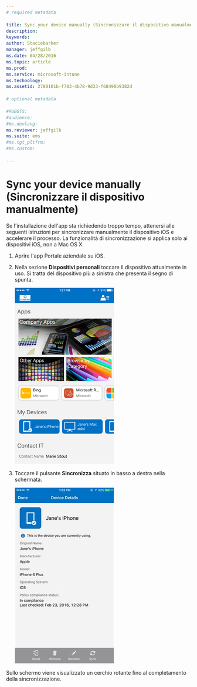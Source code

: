 ```yaml
---
# required metadata

title: Sync your device manually (Sincronizzare il dispositivo manualmente) | Microsoft Intune
description:
keywords:
author: Staciebarker
manager: jeffgilb
ms.date: 04/28/2016
ms.topic: article
ms.prod:
ms.service: microsoft-intune
ms.technology:
ms.assetid: 2780101b-f703-4b78-9d33-f68490b9382d

# optional metadata

#ROBOTS:
#audience:
#ms.devlang:
ms.reviewer: jeffgilb
ms.suite: ems
#ms.tgt_pltfrm:
#ms.custom:

---
```



# Sync your device manually (Sincronizzare il dispositivo manualmente)

Se l'installazione dell'app sta richiedendo troppo tempo, attenersi alle seguenti istruzioni per sincronizzare manualmente il dispositivo iOS e accelerare il processo. La funzionalità di sincronizzazione si applica solo ai dispositivi iOS, non a Mac OS X.

1. Aprire l'app Portale aziendale su iOS.

2. Nella sezione **Dispositivi personali** toccare il dispositivo attualmente in uso. Si tratta del dispositivo più a sinistra che presenta il segno di spunta.

    ![ios-sync-1-comp-portal-apps](./media/ios-sync-1-comp-portal-apps.png)

3.  Toccare il pulsante **Sincronizza** situato in basso a destra nella schermata.

    ![ios-sync-2-sync-button](./media/ios-sync-2-sync-button.png)

Sullo schermo viene visualizzato un cerchio rotante fino al completamento della sincronizzazione.

<!--HONumber=May16_HO1-->


